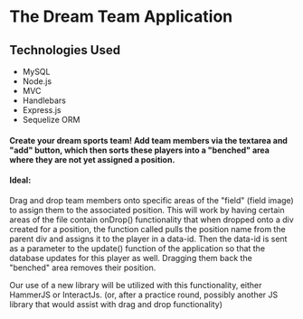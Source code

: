# The Dream Team Application

## Technologies Used
* MySQL 
* Node.js
* MVC
* Handlebars
* Express.js
* Sequelize ORM

#### Create your dream sports team! Add team members via the textarea and "add" button, which then sorts these players into a "benched" area where they are not yet assigned a position.


#### Ideal:
Drag and drop team members onto specific areas of the "field" (field image) to assign them to the associated position. This will work by having certain areas of the file contain onDrop() functionality that when dropped onto a div created for a position, the function called pulls the position name from the parent div and assigns it to the player in a data-id. Then the data-id is sent as a parameter to the update() function of the application so that the database updates for this player as well. Dragging them back the "benched" area removes their position.

Our use of a new library will be utilized with this functionality, either HammerJS or InteractJs. (or, after a practice round, possibly another JS library that would assist with drag and drop functionality)

